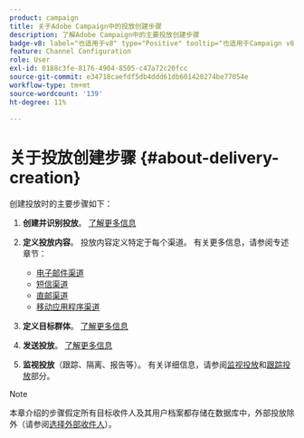 ```yaml
---
product: campaign
title: 关于Adobe Campaign中的投放创建步骤
description: 了解Adobe Campaign中的主要投放创建步骤
badge-v8: label="也适用于v8" type="Positive" tooltip="也适用于Campaign v8"
feature: Channel Configuration
role: User
exl-id: 0188c3fe-8176-4904-8505-c47a72c20fcc
source-git-commit: e34718caefdf5db4ddd61db601420274be77054e
workflow-type: tm+mt
source-wordcount: '139'
ht-degree: 11%

---
```


# 关于投放创建步骤 {#about-delivery-creation}

创建投放时的主要步骤如下：

1. **创建并识别投放**。 [了解更多信息](steps-create-and-identify-the-delivery.md)

1. **定义投放内容**。 投放内容定义特定于每个渠道。 有关更多信息，请参阅专述章节：

   * [电子邮件渠道](defining-the-email-content.md)
   * [短信渠道](sms-create.md#defining-the-sms-content)
   * [直邮渠道](defining-the-direct-mail-content.md)
   * [移动应用程序渠道](about-mobile-app-channel.md)

1. **定义目标群体**。 [了解更多信息](steps-defining-the-target-population.md)

1. **发送投放**。 [了解更多信息](steps-sending-the-delivery.md)

1. **监视投放**（跟踪、隔离、报告等）。 有关详细信息，请参阅[监视投放](about-delivery-monitoring.md)和[跟踪投放](about-message-tracking.md)部分。

>[!NOTE]
>
>本章介绍的步骤假定所有目标收件人及其用户档案都存储在数据库中，外部投放除外（请参阅[选择外部收件人](steps-defining-the-target-population.md#selecting-external-recipients)）。
